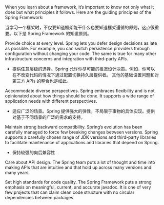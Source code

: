 
When you learn about a framework, it’s important to know not only what it does but what principles it follows. Here are the guiding principles of the Spring Framework:

当学习一个框架时，不仅要知道框架能干什么也要知道框架遵循的原则，这点很重要。以下是 Spring Framework 的知道原则。


Provide choice at every level. Spring lets you defer design decisions as late as possible. For example, you can switch persistence providers through configuration without changing your code. The same is true for many other infrastructure concerns and integration with third-party APIs.

* 提供任意层级的选择。Spring 允许你尽可能的推迟设计决策。例如，你可以在不改变代码的情况下通过配置切换持久层提供者。
其他的基础设置问题和对第三方 APIs 的整合也是如此。

Accommodate diverse perspectives. Spring embraces flexibility and is not opinionated about how things should be done. It supports a wide range of application needs with different perspectives.
* 适应广泛的场景。Spring 提供强大的弹性，不局限于事物的具体实现。提供对基于不同场景的广泛的需求的支持。

Maintain strong backward compatibility. Spring’s evolution has been carefully managed to force few breaking changes between versions. Spring supports a carefully chosen range of JDK versions and third-party libraries to facilitate maintenance of applications and libraries that depend on Spring.

* 保持较强的向后兼容性

Care about API design. The Spring team puts a lot of thought and time into making APIs that are intuitive and that hold up across many versions and many years.

Set high standards for code quality. The Spring Framework puts a strong emphasis on meaningful, current, and accurate javadoc. It is one of very few projects that can claim clean code structure with no circular dependencies between packages.
